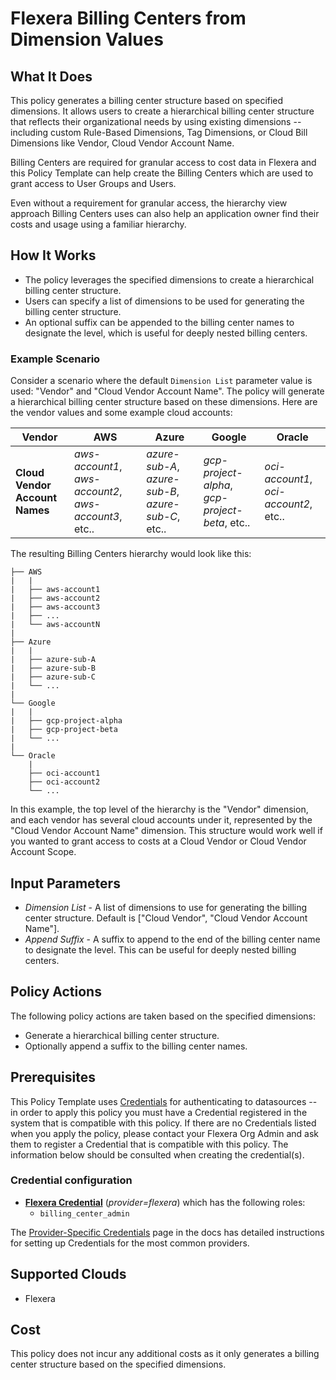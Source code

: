 # Flexera Billing Centers from Dimension Values

## What It Does

This policy generates a billing center structure based on specified dimensions. It allows users to create a hierarchical billing center structure that reflects their organizational needs by using existing dimensions -- including custom Rule-Based Dimensions, Tag Dimensions, or Cloud Bill Dimensions like Vendor, Cloud Vendor Account Name.

Billing Centers are required for granular access to cost data in Flexera and this Policy Template can help create the Billing Centers which are used to grant access to User Groups and Users.

Even without a requirement for granular access, the hierarchy view approach Billing Centers uses can also help an application owner find their costs and usage using a familiar hierarchy.

## How It Works

- The policy leverages the specified dimensions to create a hierarchical billing center structure.
- Users can specify a list of dimensions to be used for generating the billing center structure.
- An optional suffix can be appended to the billing center names to designate the level, which is useful for deeply nested billing centers.

### Example Scenario

Consider a scenario where the default `Dimension List` parameter value is used: "Vendor" and "Cloud Vendor Account Name". The policy will generate a hierarchical billing center structure based on these dimensions. Here are the vendor values and some example cloud accounts:



|Vendor|AWS|Azure|Google|Oracle|
|-|-|-|-|-|
|**Cloud Vendor Account Names**|*aws-account1*, *aws-account2*, *aws-account3*, etc..|*azure-sub-A*, *azure-sub-B*, *azure-sub-C*, etc..|*gcp-project-alpha*, *gcp-project-beta*, etc..|*oci-account1*, *oci-account2*, etc..|

The resulting Billing Centers hierarchy would look like this:

```
├── AWS
|   |
|   ├── aws-account1
|   ├── aws-account2
|   ├── aws-account3
|   ├── ...
|   └── aws-accountN
|
├── Azure
|   |
|   ├── azure-sub-A
|   ├── azure-sub-B
|   ├── azure-sub-C
|   └── ...
|
└── Google
|   |
|   ├── gcp-project-alpha
|   ├── gcp-project-beta
|   └── ...
|
└── Oracle
    |
    ├── oci-account1
    ├── oci-account2
    └── ...
```

In this example, the top level of the hierarchy is the "Vendor" dimension, and each vendor has several cloud accounts under it, represented by the "Cloud Vendor Account Name" dimension. This structure would work well if you wanted to grant access to costs at a Cloud Vendor or Cloud Vendor Account Scope.

## Input Parameters

- *Dimension List* - A list of dimensions to use for generating the billing center structure. Default is ["Cloud Vendor", "Cloud Vendor Account Name"].
- *Append Suffix* - A suffix to append to the end of the billing center name to designate the level. This can be useful for deeply nested billing centers.

## Policy Actions

The following policy actions are taken based on the specified dimensions:

- Generate a hierarchical billing center structure.
- Optionally append a suffix to the billing center names.

## Prerequisites

This Policy Template uses [Credentials](https://docs.flexera.com/flexera/EN/Automation/ManagingCredentialsExternal.htm) for authenticating to datasources -- in order to apply this policy you must have a Credential registered in the system that is compatible with this policy. If there are no Credentials listed when you apply the policy, please contact your Flexera Org Admin and ask them to register a Credential that is compatible with this policy. The information below should be consulted when creating the credential(s).

### Credential configuration

- [**Flexera Credential**](https://docs.flexera.com/flexera/EN/Automation/ProviderCredentials.htm) (*provider=flexera*) which has the following roles:
  - `billing_center_admin`

The [Provider-Specific Credentials](https://docs.flexera.com/flexera/EN/Automation/ProviderCredentials.htm) page in the docs has detailed instructions for setting up Credentials for the most common providers.

## Supported Clouds

- Flexera

## Cost

This policy does not incur any additional costs as it only generates a billing center structure based on the specified dimensions.
